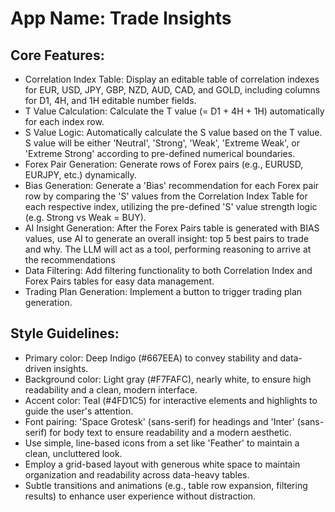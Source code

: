 # **App Name**: Trade Insights

## Core Features:

- Correlation Index Table: Display an editable table of correlation indexes for EUR, USD, JPY, GBP, NZD, AUD, CAD, and GOLD, including columns for D1, 4H, and 1H editable number fields.
- T Value Calculation: Calculate the T value (= D1 + 4H + 1H) automatically for each index row.
- S Value Logic: Automatically calculate the S value based on the T value. S value will be either 'Neutral', 'Strong', 'Weak', 'Extreme Weak', or 'Extreme Strong' according to pre-defined numerical boundaries.
- Forex Pair Generation: Generate rows of Forex pairs (e.g., EURUSD, EURJPY, etc.) dynamically.
- Bias Generation: Generate a 'Bias' recommendation for each Forex pair row by comparing the 'S' values from the Correlation Index Table for each respective index, utilizing the pre-defined 'S' value strength logic (e.g. Strong vs Weak = BUY).
- AI Insight Generation: After the Forex Pairs table is generated with BIAS values, use AI to generate an overall insight: top 5 best pairs to trade and why. The LLM will act as a tool, performing reasoning to arrive at the recommendations
- Data Filtering: Add filtering functionality to both Correlation Index and Forex Pairs tables for easy data management.
- Trading Plan Generation: Implement a button to trigger trading plan generation.

## Style Guidelines:

- Primary color: Deep Indigo (#667EEA) to convey stability and data-driven insights.
- Background color: Light gray (#F7FAFC), nearly white, to ensure high readability and a clean, modern interface.
- Accent color: Teal (#4FD1C5) for interactive elements and highlights to guide the user's attention.
- Font pairing: 'Space Grotesk' (sans-serif) for headings and 'Inter' (sans-serif) for body text to ensure readability and a modern aesthetic.
- Use simple, line-based icons from a set like 'Feather' to maintain a clean, uncluttered look.
- Employ a grid-based layout with generous white space to maintain organization and readability across data-heavy tables.
- Subtle transitions and animations (e.g., table row expansion, filtering results) to enhance user experience without distraction.